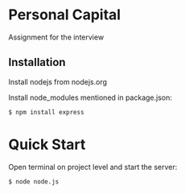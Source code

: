 # Personal Capital
Assignment for the interview


## Installation

Install nodejs from nodejs.org

Install node_modules mentioned in package.json:
```bash
$ npm install express
```

# Quick Start

  Open terminal on project level and start the server:

```bash
$ node node.js
```
